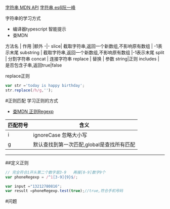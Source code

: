 [字符串 MDN API](https://developer.mozilla.org/zh-CN/docs/Web/JavaScript/Reference/Global_Objects/String)
[字符串 es6阮一峰](http://es6.ruanyifeng.com/#docs/string)


字符串的学习方式
* 编译器typescript 智能提示
* 查MDN

方法名 | 作用 |额外
-|-
 slice| 截取字符串,返回一个新数组,不影响原有数组 | -1表示末尾
 substring |  截取字符串,返回一个新数组,不影响原有数组 |-1表示末尾
 split | 分割字符串
 concat | 连接字符串
replace | 替换 |  参数 string\|正则
includes | 是否包含子串,返回true\|false

replace正则
```javascript
var str ='today is happy birthday';
str.replace(/h/g,'');

```
 
 
#正则匹配
学习正则的方式

* [查MDN 正则Regexp](https://developer.mozilla.org/zh-CN/docs/Web/JavaScript/Reference/Global_Objects/RegExp)


 匹配符号|含义
 -|-
 i|ignoreCase 忽略大小写
 g|默认查找到第一次匹配,global是查找所有匹配
 ---
 
 
##定义正则
```typescript
// 完全符合1开头第二个数字是3-9   再接[0-9]数字9个
var phoneRegexp = /^1[3-9]{9}$/;

var input ="13212780816";
var result =phoneRegexp.test(true);//true,符合手机号码

```


#问题

